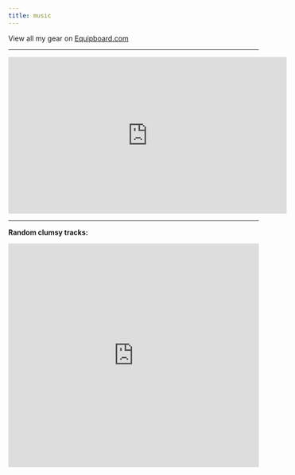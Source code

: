 ```yaml
---
title: music
---
```


View all my gear on [Equipboard.com](http://equipboard.com/ryjen)

---

<iframe width="560" height="315" src="https://www.youtube.com/embed/-cZWNjEnD38" frameborder="0" allowfullscreen></iframe>

---

**Random clumsy tracks:**

<iframe width="100%" height="450" scrolling="no" frameborder="no" src="http://w.soundcloud.com/player/?url=http%3A%2F%2Fapi.soundcloud.com%2Fusers%2F8295943&amp;auto_play=false&amp;show_artwork=true&amp;color=ff7700"></iframe>
